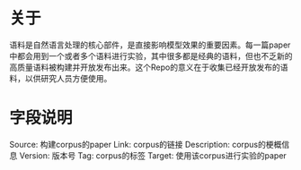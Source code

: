 # 关于

语料是自然语言处理的核心部件，是直接影响模型效果的重要因素。每一篇paper中都会用到一个或者多个语料进行实验，其中很多都是经典的语料，但也不乏新的高质量语料被构建并开放发布出来。这个Repo的意义在于收集已经开放发布的语料，以供研究人员方便使用。

# 字段说明

Source: 构建corpus的paper
Link: corpus的链接
Description: corpus的梗概信息
Version: 版本号
Tag: corpus的标签
Target: 使用该corpus进行实验的paper

